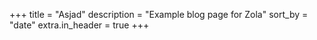 +++
title = "Asjad" 
description = "Example blog page for Zola" 
sort_by = "date" 
extra.in_header = true 
+++
